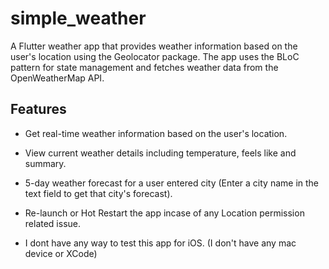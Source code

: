 # simple_weather

A Flutter weather app that provides weather information based on the user's location using the Geolocator package. The app uses the BLoC pattern for state management and fetches weather data from the OpenWeatherMap API.

## Features

- Get real-time weather information based on the user's location.
- View current weather details including temperature, feels like and summary.
- 5-day weather forecast for a user entered city (Enter a city name in the text field to get that city's forecast).

- Re-launch or Hot Restart the app incase of any Location permission related issue.
- I dont have any way to test this app for iOS. (I don't have any mac device or XCode)